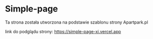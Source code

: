 # Simple-page
Ta strona została utworzona na podstawie szablonu strony Apartpark.pl

link do podglądu strony: https://simple-page-xi.vercel.app 
